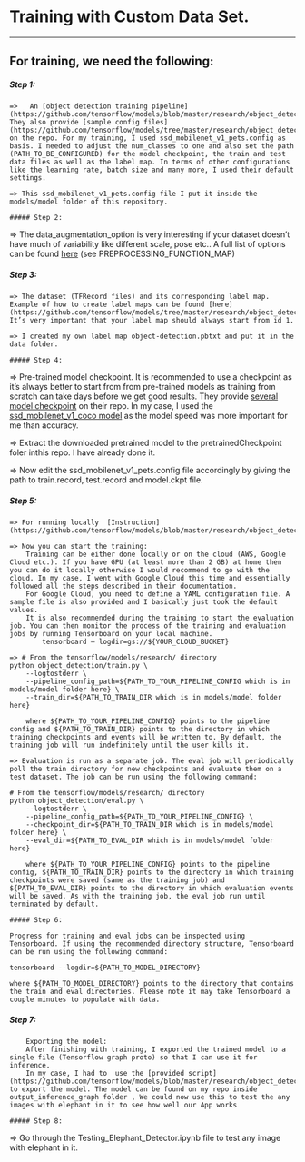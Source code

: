 # Training with Custom Data Set.
--------------------------------

##  For training, we need the following:

##### Step 1:
```
=>   An [object detection training pipeline](https://github.com/tensorflow/models/blob/master/research/object_detection/g3doc/configuring_jobs.md). They also provide [sample config files](https://github.com/tensorflow/models/tree/master/research/object_detection/samples/configs) on the repo. For my training, I used ssd_mobilenet_v1_pets.config as basis. I needed to adjust the num_classes to one and also set the path (PATH_TO_BE_CONFIGURED) for the model checkpoint, the train and test data files as well as the label map. In terms of other configurations like the learning rate, batch size and many more, I used their default settings.

=> This ssd_mobilenet_v1_pets.config file I put it inside the models/model folder of this repository.

##### Step 2:
```
=> The data_augmentation_option is very interesting if your dataset doesn’t have much of variability like different scale, pose etc.. A full list of options can be found [here](https://github.com/tensorflow/models/blob/a4944a57ad2811e1f6a7a87589a9fc8a776e8d3c/object_detection/builders/preprocessor_builder.py) (see PREPROCESSING_FUNCTION_MAP)

##### Step 3:
```
=> The dataset (TFRecord files) and its corresponding label map. Example of how to create label maps can be found [here](https://github.com/tensorflow/models/tree/master/research/object_detection/data). It’s very important that your label map should always start from id 1. 

=> I created my own label map object-detection.pbtxt and put it in the data folder.

##### Step 4:
```
=> Pre-trained model checkpoint. It is recommended to use a checkpoint as it’s always better to start from from pre-trained models as training from scratch can take days before we get good results. They provide [several model checkpoint](https://github.com/tensorflow/models/blob/master/research/object_detection/g3doc/detection_model_zoo.md) on their repo. In my case, I used the [ssd_mobilenet_v1_coco model](https://drive.google.com/open?id=1qQzhinqwfDM8-KARTkkVqPCUJRRP4N1p) as the model speed was more important for me than accuracy.

=> Extract the downloaded pretrained model to the pretrainedCheckpoint foler inthis repo. I have already done it.

=> Now edit the ssd_mobilenet_v1_pets.config file accordingly by giving the path to train.record, test.record and model.ckpt file.

##### Step 5:
```
=> For running locally  [Instruction](https://github.com/tensorflow/models/blob/master/research/object_detection/g3doc/running_locally.md)

=> Now you can start the training:
	Training can be either done locally or on the cloud (AWS, Google Cloud etc.). If you have GPU (at least more than 2 GB) at home then you can do it locally otherwise I would recommend to go with the cloud. In my case, I went with Google Cloud this time and essentially followed all the steps described in their documentation.
	For Google Cloud, you need to define a YAML configuration file. A sample file is also provided and I basically just took the default values.
	It is also recommended during the training to start the evaluation job. You can then monitor the process of the training and evaluation jobs by running Tensorboard on your local machine.
		tensorboard — logdir=gs://${YOUR_CLOUD_BUCKET}
		
=> # From the tensorflow/models/research/ directory
python object_detection/train.py \
    --logtostderr \
    --pipeline_config_path=${PATH_TO_YOUR_PIPELINE_CONFIG which is in models/model folder here} \
    --train_dir=${PATH_TO_TRAIN_DIR which is in models/model folder here}
	
	where ${PATH_TO_YOUR_PIPELINE_CONFIG} points to the pipeline config and ${PATH_TO_TRAIN_DIR} points to the directory in which training checkpoints and events will be written to. By default, the training job will run indefinitely until the user kills it.
	
=> Evaluation is run as a separate job. The eval job will periodically poll the train directory for new checkpoints and evaluate them on a test dataset. The job can be run using the following command:

# From the tensorflow/models/research/ directory
python object_detection/eval.py \
    --logtostderr \
    --pipeline_config_path=${PATH_TO_YOUR_PIPELINE_CONFIG} \
    --checkpoint_dir=${PATH_TO_TRAIN_DIR which is in models/model folder here} \
    --eval_dir=${PATH_TO_EVAL_DIR which is in models/model folder here}
	
	where ${PATH_TO_YOUR_PIPELINE_CONFIG} points to the pipeline config, ${PATH_TO_TRAIN_DIR} points to the directory in which training checkpoints were saved (same as the training job) and ${PATH_TO_EVAL_DIR} points to the directory in which evaluation events will be saved. As with the training job, the eval job run until terminated by default.

##### Step 6:
```
	Progress for training and eval jobs can be inspected using Tensorboard. If using the recommended directory structure, Tensorboard can be run using the following command:

	tensorboard --logdir=${PATH_TO_MODEL_DIRECTORY}
	
	where ${PATH_TO_MODEL_DIRECTORY} points to the directory that contains the train and eval directories. Please note it may take Tensorboard a couple minutes to populate with data.	
	
##### Step 7:
```	
	Exporting the model:
	After finishing with training, I exported the trained model to a single file (Tensorflow graph proto) so that I can use it for inference.
	In my case, I had to  use the [provided script](https://github.com/tensorflow/models/blob/master/research/object_detection/g3doc/exporting_models.md) to export the model. The model can be found on my repo inside output_inference_graph folder , We could now use this to test the any images with elephant in it to see how well our App works

##### Step 8:
```	
=> Go through the Testing_Elephant_Detector.ipynb file to test any image with elephant in it.